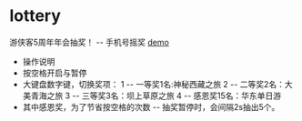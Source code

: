 lottery
=======

游侠客5周年年会抽奖！ --  手机号摇奖 [demo](http://jschyz.github.io/)

* 操作说明
* 按空格开启与暂停
* 大键盘数字键，切换奖项：
	1 -- 一等奖1名:神秘西藏之旅
	2 -- 二等奖2名：大美青海之旅
	3 -- 三等奖3名：坝上草原之旅
	4 -- 感恩奖15名：华东单日游
* 其中感恩奖，为了节省按空格的次数  --  抽奖暂停时，会间隔2s抽出5个。